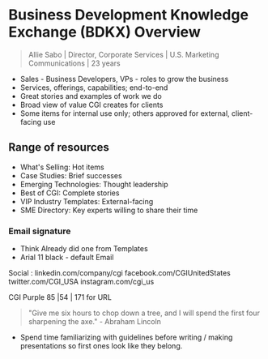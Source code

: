 # Business Development Knowledge Exchange (BDKX) Overview

> Allie Sabo | Director, Corporate Services | U.S. Marketing Communications | 23 years

- Sales - Business Developers, VPs - roles to grow the business
- Services, offerings, capabilities; end-to-end
- Great stories and examples of work we do
- Broad view of value CGI creates for clients
- Some items for internal use only; others approved for external, client-facing use

## Range of resources

- What's Selling: Hot items
- Case Studies: Brief successes
- Emerging Technologies: Thought leadership
- Best of CGI: Complete stories
- VIP Industry Templates: External-facing
- SME Directory: Key experts willing to share their time

### Email signature

- Think Already did one from Templates
- Arial 11 black - default Email

Social : linkedin.com/company/cgi
facebook.com/CGIUnitedStates
twitter.com/CGI_USA
instagram.com/cgi_us

CGI Purple 85 |54 | 171 for URL

> "Give me six hours to chop down a tree, and I will spend the first four sharpening the axe." - Abraham Lincoln

- Spend time familiarizing with guidelines before writing / making presentations so first ones look like they belong.
